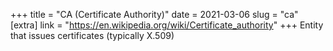+++
title = "CA (Certificate Authority)"
date = 2021-03-06
slug = "ca"
[extra]
link = "https://en.wikipedia.org/wiki/Certificate_authority"
+++
Entity that issues certificates (typically X.509)

